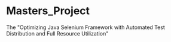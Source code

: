 # Masters_Project
The "Optimizing Java Selenium Framework with Automated Test Distribution and Full Resource Utilization"
